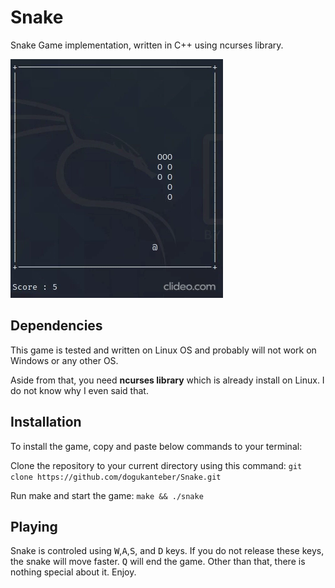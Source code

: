 # Snake

Snake Game implementation, written in C++ using ncurses library.

![Game Play](screenshots/gameplay.gif)

## Dependencies
This game is tested and written on Linux OS and probably will not work on Windows or any other OS.

Aside from that, you need **ncurses library** which is already install on Linux. I do not know why I even said that.

## Installation
To install the game, copy and paste below commands to your terminal:

Clone the repository to your current directory using this command: `git clone https://github.com/dogukanteber/Snake.git`

Run make and start the game: `make && ./snake`

## Playing
Snake is controled using <kbd>W</kbd>,<kbd>A</kbd>,<kbd>S</kbd>, and <kbd>D</kbd> keys. If you do not release these keys, the snake will move faster. <kbd>Q</kbd> will end the game. Other than that, there is nothing special about it. Enjoy.
